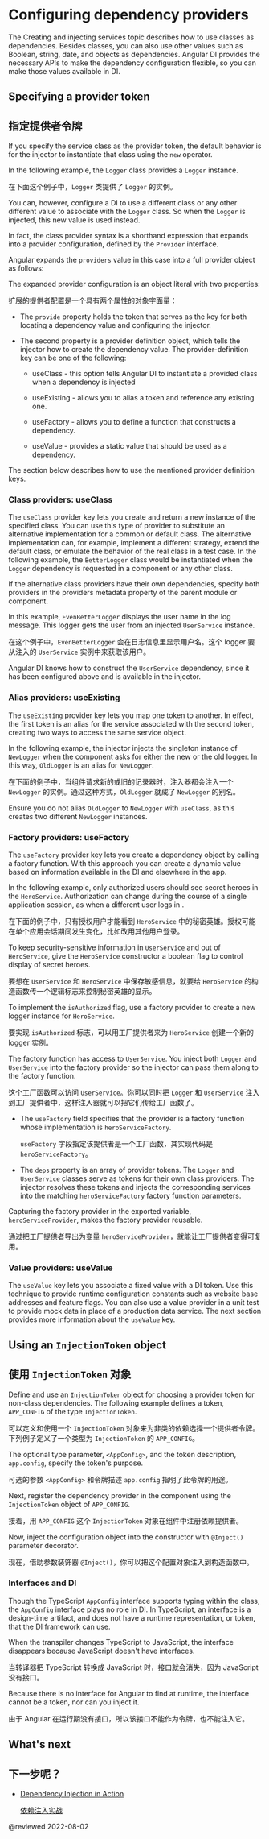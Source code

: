 # Configuring dependency providers

The Creating and injecting services topic describes how to use classes as dependencies. Besides classes, you can also use other values such as Boolean, string, date, and objects as dependencies. Angular DI provides the necessary APIs to make the dependency configuration flexible, so you can make those values available in DI.

## Specifying a provider token

## 指定提供者令牌

If you specify the service class as the provider token, the default behavior is for the injector to instantiate that class using the `new` operator.

In the following example, the `Logger` class provides a `Logger` instance.

在下面这个例子中，`Logger` 类提供了 `Logger` 的实例。

<code-example path="dependency-injection/src/app/providers.component.ts" region="providers-logger"></code-example>

You can, however, configure a DI to use a different class or any other different value to associate with the `Logger` class. So when the `Logger` is injected, this new value is used instead.

In fact, the class provider syntax is a shorthand expression that expands into a provider configuration, defined by the `Provider` interface.

Angular expands the `providers` value in this case into a full provider object as follows:

<code-example path="dependency-injection/src/app/providers.component.ts" region="providers-3" ></code-example>

The expanded provider configuration is an object literal with two properties:

扩展的提供者配置是一个具有两个属性的对象字面量：

- The `provide` property holds the token that serves as the key for both locating a dependency value and configuring the injector.

- The second property is a provider definition object, which tells the injector how to create the dependency value. The provider-definition key can be one of the following:

  - useClass - this option tells Angular DI to instantiate a provided class when a dependency is injected

  - useExisting - allows you to alias a token and reference any existing one.

  - useFactory - allows you to define a function that constructs a dependency.

  - useValue - provides a static value that should be used as a dependency.

The section below describes how to use the mentioned provider definition keys.

<a id="token"></a>
<a id="injection-token"></a>

### Class providers: useClass

The `useClass` provider key lets you create and return a new instance of the specified class.
You can use this type of provider to substitute an alternative implementation for a common or default class. The alternative implementation can, for example, implement a different strategy, extend the default class, or emulate the behavior of the real class in a test case.
In the following example, the `BetterLogger` class would be instantiated when the `Logger` dependency is requested in a component or any other class.

<code-example path="dependency-injection/src/app/providers.component.ts" region="providers-4" ></code-example>

<a id="class-provider-dependencies"></a>

If the alternative class providers have their own dependencies, specify both providers in the providers metadata property of the parent module or component.

<code-example path="dependency-injection/src/app/providers.component.ts" region="providers-5"></code-example>

In this example, `EvenBetterLogger` displays the user name in the log message. This logger gets the user from an injected `UserService` instance.

在这个例子中，`EvenBetterLogger` 会在日志信息里显示用户名。这个 logger 要从注入的 `UserService` 实例中来获取该用户。

<code-example path="dependency-injection/src/app/providers.component.ts" region="EvenBetterLogger"></code-example>

Angular DI knows how to construct the `UserService` dependency, since it has been configured above and is available in the injector.

### Alias providers: useExisting

The `useExisting` provider key lets you map one token to another. In effect, the first token is an alias for the service associated with the second token, creating two ways to access the same service object.

In the following example, the injector injects the singleton instance of `NewLogger` when the component asks for either the new or the old logger. In this way, `OldLogger` is an alias for `NewLogger`.

在下面的例子中，当组件请求新的或旧的记录器时，注入器都会注入一个 `NewLogger` 的实例。通过这种方式，`OldLogger` 就成了 `NewLogger` 的别名。

<code-example path="dependency-injection/src/app/providers.component.ts" region="providers-6b"></code-example>

Ensure you do not alias `OldLogger` to `NewLogger` with `useClass`, as this creates two different `NewLogger` instances.

### Factory providers: useFactory

The `useFactory` provider key lets you create a dependency object by calling a factory function. With this approach you can create a dynamic value based on information available in the DI and elsewhere in the app.

In the following example, only authorized users should see secret heroes in the `HeroService`.
Authorization can change during the course of a single application session, as when a different user logs in .

在下面的例子中，只有授权用户才能看到 `HeroService` 中的秘密英雄。授权可能在单个应用会话期间发生变化，比如改用其他用户登录。

To keep security-sensitive information in `UserService` and out of `HeroService`, give the `HeroService` constructor a boolean flag to control display of secret heroes.

要想在 `UserService` 和 `HeroService` 中保存敏感信息，就要给 `HeroService` 的构造函数传一个逻辑标志来控制秘密英雄的显示。

<code-example path="dependency-injection/src/app/heroes/hero.service.ts" region="internals" header="src/app/heroes/hero.service.ts (excerpt)"></code-example>

To implement the `isAuthorized` flag, use a factory provider to create a new logger instance for `HeroService`.

要实现 `isAuthorized` 标志，可以用工厂提供者来为 `HeroService` 创建一个新的 logger 实例。

<code-example path="dependency-injection/src/app/heroes/hero.service.provider.ts" region="factory" header="src/app/heroes/hero.service.provider.ts (excerpt)"></code-example>

The factory function has access to `UserService`.
You inject both `Logger` and `UserService` into the factory provider so the injector can pass them along to the factory function.

这个工厂函数可以访问 `UserService`。你可以同时把 `Logger` 和 `UserService` 注入到工厂提供者中，这样注入器就可以把它们传给工厂函数了。

<code-example path="dependency-injection/src/app/heroes/hero.service.provider.ts" region="provider" header="src/app/heroes/hero.service.provider.ts (excerpt)"></code-example>

* The `useFactory` field specifies that the provider is a factory function whose implementation is `heroServiceFactory`.

  `useFactory` 字段指定该提供者是一个工厂函数，其实现代码是 `heroServiceFactory`。

* The `deps` property is an array of provider tokens.
  The `Logger` and `UserService` classes serve as tokens for their own class providers.
  The injector resolves these tokens and injects the corresponding services into the matching `heroServiceFactory` factory function parameters.

Capturing the factory provider in the exported variable, `heroServiceProvider`, makes the factory provider reusable.

通过把工厂提供者导出为变量 `heroServiceProvider`，就能让工厂提供者变得可复用。

### Value providers: useValue

The `useValue` key lets you associate a fixed value with a DI token. Use this technique to provide runtime configuration constants such as website base addresses and feature flags. You can also use a value provider in a unit test to provide mock data in place of a production data service. The next section provides more information about the `useValue` key.

## Using an `InjectionToken` object

## 使用 `InjectionToken` 对象

Define and use an `InjectionToken` object for choosing a provider token for non-class dependencies. The following example defines a token, `APP_CONFIG` of the type `InjectionToken`.

可以定义和使用一个 `InjectionToken` 对象来为非类的依赖选择一个提供者令牌。下列例子定义了一个类型为 `InjectionToken` 的 `APP_CONFIG`。

<code-example path="dependency-injection/src/app/app.config.ts" region="token" header="src/app/app.config.ts"></code-example>

The optional type parameter, `<AppConfig>`, and the token description, `app.config`, specify the token's purpose.

可选的参数 `<AppConfig>` 和令牌描述 `app.config` 指明了此令牌的用途。

Next, register the dependency provider in the component using the `InjectionToken` object of `APP_CONFIG`.

接着，用 `APP_CONFIG` 这个 `InjectionToken` 对象在组件中注册依赖提供者。

<code-example path="dependency-injection/src/app/providers.component.ts" header="src/app/providers.component.ts" region="providers-9"></code-example>

Now, inject the configuration object into the constructor with `@Inject()` parameter decorator.

现在，借助参数装饰器 `@Inject()`，你可以把这个配置对象注入到构造函数中。

<code-example path="dependency-injection/src/app/app.component.2.ts" region="ctor" header="src/app/app.component.ts"></code-example>

### Interfaces and DI

Though the TypeScript `AppConfig` interface supports typing within the class, the `AppConfig` interface plays no role in DI.
In TypeScript, an interface is a design-time artifact, and does not have a runtime representation, or token, that the DI framework can use.

When the transpiler changes TypeScript to JavaScript, the interface disappears because JavaScript doesn't have interfaces.

当转译器把 TypeScript 转换成 JavaScript 时，接口就会消失，因为 JavaScript 没有接口。

Because there is no interface for Angular to find at runtime, the interface cannot be a token, nor can you inject it.

由于 Angular 在运行期没有接口，所以该接口不能作为令牌，也不能注入它。

<code-example path="dependency-injection/src/app/providers.component.ts" region="providers-9-interface"></code-example>

<code-example path="dependency-injection/src/app/providers.component.ts" region="provider-9-ctor-interface"></code-example>

## What's next

## 下一步呢？

* [Dependency Injection in Action](guide/dependency-injection-in-action)

  [依赖注入实战](guide/dependency-injection-in-action)

@reviewed 2022-08-02